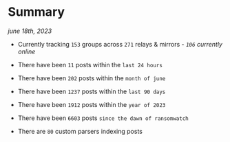 
# Summary
_june 18th, 2023_

- Currently tracking `153` groups across `271` relays & mirrors - _`106` currently online_

- There have been `11` posts within the `last 24 hours`

- There have been `202` posts within the `month of june`

- There have been `1237` posts within the `last 90 days`

- There have been `1912` posts within the `year of 2023`

- There have been `6603` posts `since the dawn of ransomwatch`

- There are `80` custom parsers indexing posts
